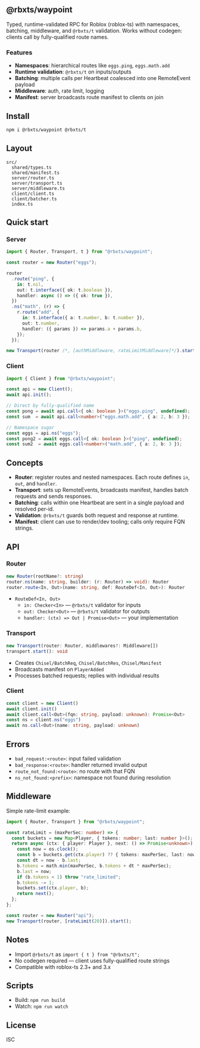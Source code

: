 ## @rbxts/waypoint

Typed, runtime-validated RPC for Roblox (roblox-ts) with namespaces, batching, middleware, and `@rbxts/t` validation. Works without codegen: clients call by fully-qualified route names.

### Features
- **Namespaces**: hierarchical routes like `eggs.ping`, `eggs.math.add`
- **Runtime validation**: `@rbxts/t` on inputs/outputs
- **Batching**: multiple calls per Heartbeat coalesced into one RemoteEvent payload
- **Middleware**: auth, rate limit, logging
- **Manifest**: server broadcasts route manifest to clients on join

## Install

```bash
npm i @rbxts/waypoint @rbxts/t
```

## Layout

```
src/
  shared/types.ts
  shared/manifest.ts
  server/router.ts
  server/transport.ts
  server/middleware.ts
  client/client.ts
  client/batcher.ts
  index.ts
```

## Quick start

### Server
```ts
import { Router, Transport, t } from "@rbxts/waypoint";

const router = new Router("eggs");

router
  .route("ping", {
    in: t.nil,
    out: t.interface({ ok: t.boolean }),
    handler: async () => ({ ok: true }),
  })
  .ns("math", (r) => {
    r.route("add", {
      in: t.interface({ a: t.number, b: t.number }),
      out: t.number,
      handler: ({ params }) => params.a + params.b,
    });
  });

new Transport(router /*, [authMiddleware, rateLimitMiddleware]*/).start();
```

### Client
```ts
import { Client } from "@rbxts/waypoint";

const api = new Client();
await api.init();

// Direct by fully-qualified name
const pong = await api.call<{ ok: boolean }>("eggs.ping", undefined);
const sum  = await api.call<number>("eggs.math.add", { a: 2, b: 3 });

// Namespace sugar
const eggs = api.ns("eggs");
const pong2 = await eggs.call<{ ok: boolean }>("ping", undefined);
const sum2  = await eggs.call<number>("math.add", { a: 2, b: 3 });
```

## Concepts
- **Router**: register routes and nested namespaces. Each route defines `in`, `out`, and `handler`.
- **Transport**: sets up RemoteEvents, broadcasts manifest, handles batch requests and sends responses.
- **Batching**: calls within one Heartbeat are sent in a single payload and resolved per-id.
- **Validation**: `@rbxts/t` guards both request and response at runtime.
- **Manifest**: client can use to render/dev tooling; calls only require FQN strings.

## API

### Router
```ts
new Router(rootName?: string)
router.ns(name: string, builder: (r: Router) => void): Router
router.route<In, Out>(name: string, def: RouteDef<In, Out>): Router
```
- `RouteDef<In, Out>`
  - `in: Checker<In>` — `@rbxts/t` validator for inputs
  - `out: Checker<Out>` — `@rbxts/t` validator for outputs
  - `handler: (ctx) => Out | Promise<Out>` — your implementation

### Transport
```ts
new Transport(router: Router, middlewares?: Middleware[])
transport.start(): void
```
- Creates `Chisel/BatchReq`, `Chisel/BatchRes`, `Chisel/Manifest`
- Broadcasts manifest on `PlayerAdded`
- Processes batched requests; replies with individual results

### Client
```ts
const client = new Client()
await client.init()
await client.call<Out>(fqn: string, payload: unknown): Promise<Out>
const ns = client.ns("eggs")
await ns.call<Out>(name: string, payload: unknown)
```

## Errors
- `bad_request:<route>`: input failed validation
- `bad_response:<route>`: handler returned invalid output
- `route_not_found:<route>`: no route with that FQN
- `ns_not_found:<prefix>`: namespace not found during resolution

## Middleware
Simple rate-limit example:
```ts
import { Router, Transport } from "@rbxts/waypoint";

const rateLimit = (maxPerSec: number) => {
  const buckets = new Map<Player, { tokens: number; last: number }>();
  return async (ctx: { player: Player }, next: () => Promise<unknown>) => {
    const now = os.clock();
    const b = buckets.get(ctx.player) ?? { tokens: maxPerSec, last: now };
    const dt = now - b.last;
    b.tokens = math.min(maxPerSec, b.tokens + dt * maxPerSec);
    b.last = now;
    if (b.tokens < 1) throw "rate_limited";
    b.tokens -= 1;
    buckets.set(ctx.player, b);
    return next();
  };
};

const router = new Router("api");
new Transport(router, [rateLimit(20)]).start();
```

## Notes
- Import `@rbxts/t` as `import { t } from "@rbxts/t";`
- No codegen required — client uses fully-qualified route strings
- Compatible with roblox-ts 2.3+ and 3.x

## Scripts
- Build: `npm run build`
- Watch: `npm run watch`

## License
ISC
